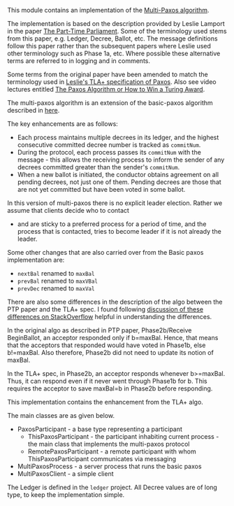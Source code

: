 This module contains an implementation of the [Multi-Paxos algorithm](multi/Multi-Paxos.md).

The implementation is based on the description provided by Leslie Lamport in the paper
[The Part-Time Parliament](http://lamport.azurewebsites.net/pubs/lamport-paxos.pdf). Some of the terminology used stems
from this paper, e.g. Ledger, Decree, Ballot, etc. The message definitions follow this paper rather than the subsequent
papers where Leslie used other terminology such as Phase 1a, etc. Where possible these alternative terms are referred to
in logging and in comments.

Some terms from the original paper have been amended to match the terminology used
in [Leslie's TLA+ specification of Paxos](http://lamport.azurewebsites.net/tla/st-pete-lecture-exercises.zip). Also see
video lectures
entitled [The Paxos Algorithm or How to Win a Turing Award](https://lamport.azurewebsites.net/tla/paxos-algorithm.html).

The multi-paxos algorithm is an extension of the basic-paxos algorithm described
in [here](https://github.com/dibyendumajumdar/paxos/blob/main/basic/Basic-Paxos.md).

The key enhancements are as follows:

* Each process maintains multiple decrees in its ledger, and the highest consecutive committed decree number is tracked
  as `commitNum`.
* During the protocol, each process passes its `commitNum` with the message - this allows the receiving process to
  inform the sender of any decrees committed greater than the sender's `commitNum`.
* When a new ballot is initiated, the conductor obtains agreement on all pending decrees, not just one of them. Pending
  decrees are those that are not yet committed but have been voted in some ballot.

In this version of multi-paxos there is no explicit leader election. Rather we assume that clients decide who to contact
- and are sticky to a preferred process for a period of time, and the process that is contacted, tries to become leader
if it is not already the leader.

Some other changes that are also carried over from the Basic paxos implementation are:

* `nextBal` renamed to `maxBal`
* `prevBal` renamed to `maxVBal`
* `prevDec` renamed to `maxVal`

There are also some differences in the description of the algo between the PTP paper and the TLA+ spec. I found
following [discussion of these differences on StackOverflow](https://stackoverflow.com/questions/29880949/contradiction-in-lamports-paxos-made-simple-paper)
helpful in understanding the differences.

In the original algo as described in PTP paper, Phase2b/Receive BeginBallot, an acceptor responded only if b=maxBal.
Hence, that means that the acceptors that responded would have voted in Phase1b, else b!=maxBal. Also therefore, Phase2b
did not need to update its notion of maxBal.

In the TLA+ spec, in Phase2b, an acceptor responds whenever b>=maxBal. Thus, it can respond even if it never went
through Phase1b for b. This requires the acceptor to save maxBal=b in Phase2b before responding.

This implementation contains the enhancement from the TLA+ algo.

The main classes are as given below.

* PaxosParticipant - a base type representing a participant
  * ThisPaxosParticipant - the participant inhabiting current process - the main class that implements the multi-paxos
    protocol
  * RemotePaxosParticipant - a remote participant with whom ThisPaxosParticipant communicates via messaging
* MultiPaxosProcess - a server process that runs the basic paxos
* MultiPaxosClient - a simple client

The Ledger is defined in the `ledger` project. All Decree values are of long type, to keep the implementation simple.
